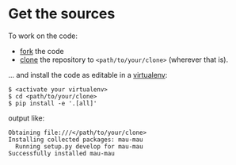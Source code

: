 # Get the sources

To work on the code:

* [fork](https://guides.github.com/activities/forking/) the code 
* [clone](http://rogerdudler.github.io/git-guide/) the repository to `<path/to/your/clone>` (wherever that is).

... and install the code as editable in a [virtualenv](../guide/installation.md#prepare-a-virtualenv):

    $ <activate your virtualenv>
    $ cd <path/to/your/clone>
    $ pip install -e '.[all]'

output like:

    Obtaining file:///</path/to/your/clone>
    Installing collected packages: mau-mau
      Running setup.py develop for mau-mau
    Successfully installed mau-mau
